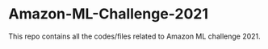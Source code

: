 # Amazon-ML-Challenge-2021
This repo contains all the codes/files related to Amazon ML challenge 2021.
